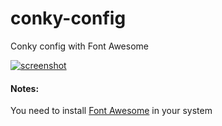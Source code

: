 # conky-config
Conky config with Font Awesome  

[![screenshot](https://github.com/andrea-rosa/conky-config/blob/master/screenshot-thumb.png)](https://github.com/andrea-rosa/conky-config/blob/master/screenshot.png)
  
#### **Notes**:
You need to install [Font Awesome](https://github.com/FortAwesome/Font-Awesome) in your system
